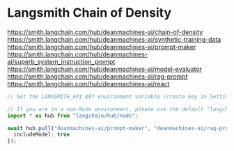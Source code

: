 # Langsmith Chain of Density

https://smith.langchain.com/hub/deanmachines-ai/chain-of-density
https://smith.langchain.com/hub/deanmachines-ai/synthetic-training-data
https://smith.langchain.com/hub/deanmachines-ai/prompt-maker
https://smith.langchain.com/hub/deanmachines-ai/superb_system_instruction_prompt
https://smith.langchain.com/hub/deanmachines-ai/model-evaluator
https://smith.langchain.com/hub/deanmachines-ai/rag-prompt
https://smith.langchain.com/hub/deanmachines-ai/react


```ts
// Set the LANGSMITH_API_KEY environment variable (create key in Settings > API Keys)

// If you are in a non-Node environment, please use the default "langchain/hub" entrypoint and omit includeModel for providers other than Google Generative AI. Aka Gemini.
import * as hub from "langchain/hub/node";

await hub.pull("deanmachines-ai/prompt-maker", "deanmachines-ai/rag-prompt", "deanmachines-ai/chain-of-density", "deanmachines-ai/superb_system_instruction_prompt", "deanmachines-ai/model-evaluator", "deanmachines-ai/synthetic-training-data", "deanmachines-ai/react", {
  includeModel: true
});
```